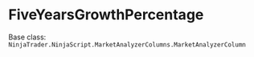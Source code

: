 # FiveYearsGrowthPercentage

Base class: `NinjaTrader.NinjaScript.MarketAnalyzerColumns.MarketAnalyzerColumn`

